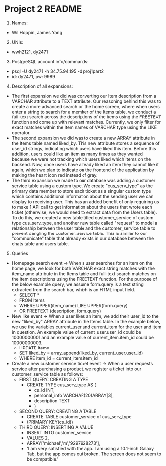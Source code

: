 # Project 2 README
1. Names:
- Wil Hoppin, James Yang

2. UNIs:
- wwh2121, dy2471

3. PostgreSQL account info/commands:
- psql -U dy2471 -h 34.75.94.195 -d proj1part2
- id: dy2471, pw: 9989

4. Description of all expansions:
- The first expansion we did was converting our Item description from a VARCHAR attribute to a TEXT attribute. Our reasoning behind this was to create a more advanced search on the home screen, where when users enter a string to search for a member of the Items table, we conduct a full-text search across the descriptions of the items using the FREETEXT function and come up with relevant matches. Currently, we only filter for exact matches within the Item names of VARCHAR type using the LIKE operator.
- The second expansion we did was to create a new ARRAY attribute in the Items table named liked_by. This new attribute stores a sequence of user_id strings, indicating which users have liked this item. Before this addition, users could like an item as many times as they wanted because we were not tracking which users liked which items on the backend. Now, once users have already liked an item they cannot like it again, which we plan to indicate on the frontend of the application by making the heart icon red instead of gray.
- The third expansion we made to our database was adding a customer service table using a custom type. We create "cus_serv_type" as the primary data member to store each ticket as a singular custom type which contains additional information about the sending user we can display to receiving user. This has an added benefit of only requiring us to make 1 API call to get information about the users that wrote each ticket (otherwise, we would need to extract data from the Users table). To do this, we created a new table titled customer_service of custom type cus_serv_type, and another new table called "request" to model a relationship between the user table and the customer_service table to prevent dangling the customer_service table. This is similar to our "communicate" table that already exists in our database between the chats table and users table.

5. Queries
- Homepage search event -> When a user searches for an item on the home page, we look for both VARCHAR exact string matches with the item_name attribute in the Items table and full-text search matches on the item descriptions using the FREETEXT function. For the purpose of the below example query, we assume form.query is a text string extracted from the search bar, which is an HTML input field.
    - SELECT *
    - FROM Items
    - WHERE UPPER(item_name) LIKE UPPER(form.query)
    - OR FREETEXT (description, form.query)
- New like event -> When a user likes an item, we add their user_id to the new "liked_by" ARRAY attribute in the Items table. In the example below, we use the variables current_user and current_item for the user and item in question. An example value of current_user.user_id could be 10000000001 and an example value of current_item.item_id could be 10000000003.
    - UPDATE Items
    - SET liked_by = array_append(liked_by, current_user.user_id)
    - WHERE item_id = current_item.item_id
- Create a new customer service ticket event -> When a user requests service after purchasing a product, we register a ticket into our customer_service table as follows:
    - FIRST QUERY: CREATING A TYPE
        - CREATE TYPE cus_serv_type AS (
            - cs_id INT,
            - personal_info VARCHAR(20)ARRAY[3],
            - description TEXT
            - )
    - SECOND QUERY: CREATING A TABLE
        - CREATE TABLE customer_service of cus_serv_type
        - (PRIMARY KEY(cs_id))
    - THIRD QUERY: INSERTING A VALUE
        - INSERT INTO customer_service
        - VALUES 2,
        - ARRAY['michael','m','9297928273'],
        - 'I am very satisfied with the app. I am using a 10.1-inch Galaxy Tab, but the app comes out broken. The screen does not seem to be compatible.'


